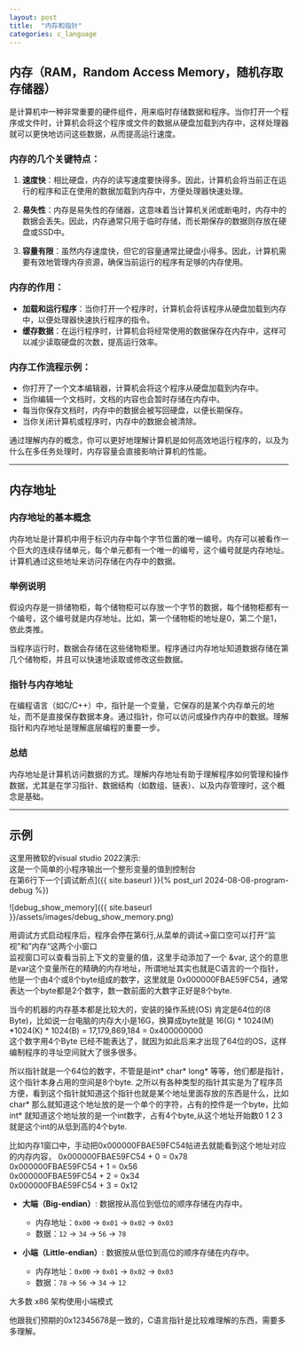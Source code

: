 ```yaml
---
layout: post
title:  "内存和指针"
categories: c_language
---
```


## 内存（RAM，Random Access Memory，随机存取存储器）
是计算机中一种非常重要的硬件组件，用来临时存储数据和程序。当你打开一个程序或文件时，计算机会将这个程序或文件的数据从硬盘加载到内存中，这样处理器就可以更快地访问这些数据，从而提高运行速度。

### 内存的几个关键特点：

1. **速度快**：相比硬盘，内存的读写速度要快得多。因此，计算机会将当前正在运行的程序和正在使用的数据加载到内存中，方便处理器快速处理。

2. **易失性**：内存是易失性的存储器，这意味着当计算机关闭或断电时，内存中的数据会丢失。因此，内存通常只用于临时存储，而长期保存的数据则存放在硬盘或SSD中。

3. **容量有限**：虽然内存速度快，但它的容量通常比硬盘小得多。因此，计算机需要有效地管理内存资源，确保当前运行的程序有足够的内存使用。

### 内存的作用：

- **加载和运行程序**：当你打开一个程序时，计算机会将该程序从硬盘加载到内存中，以便处理器快速执行程序的指令。
- **缓存数据**：在运行程序时，计算机会将经常使用的数据保存在内存中，这样可以减少读取硬盘的次数，提高运行效率。

### 内存工作流程示例：

- 你打开了一个文本编辑器，计算机会将这个程序从硬盘加载到内存中。
- 当你编辑一个文档时，文档的内容也会暂时存储在内存中。
- 每当你保存文档时，内存中的数据会被写回硬盘，以便长期保存。
- 当你关闭计算机或程序时，内存中的数据会被清除。

通过理解内存的概念，你可以更好地理解计算机是如何高效地运行程序的，以及为什么在多任务处理时，内存容量会直接影响计算机的性能。

---

## 内存地址

### 内存地址的基本概念
内存地址是计算机中用于标识内存中每个字节位置的唯一编号。内存可以被看作一个巨大的连续存储单元，每个单元都有一个唯一的编号，这个编号就是内存地址。计算机通过这些地址来访问存储在内存中的数据。

### 举例说明
假设内存是一排储物柜，每个储物柜可以存放一个字节的数据，每个储物柜都有一个编号，这个编号就是内存地址。比如，第一个储物柜的地址是0，第二个是1，依此类推。

当程序运行时，数据会存储在这些储物柜里。程序通过内存地址知道数据存储在第几个储物柜，并且可以快速地读取或修改这些数据。

### 指针与内存地址
在编程语言（如C/C++）中，指针是一个变量，它保存的是某个内存单元的地址，而不是直接保存数据本身。通过指针，你可以访问或操作内存中的数据。理解指针和内存地址是理解底层编程的重要一步。

### 总结
内存地址是计算机访问数据的方式。理解内存地址有助于理解程序如何管理和操作数据，尤其是在学习指针、数据结构（如数组、链表）、以及内存管理时，这个概念是基础。

---

## 示例
这里用微软的visual studio 2022演示:  
这是一个简单的小程序输出一个整形变量的值到控制台  
在第6行下一个[调试断点]({{ site.baseurl }}{% post_url 2024-08-08-program-debug %})

![debug_show_memory]({{ site.baseurl }}/assets/images/debug_show_memory.png)

用调试方式启动程序后，程序会停在第6行,从菜单的调试->窗口空可以打开“监视”和”内存“这两个小窗口  
监视窗口可以查看当前上下文的变量的值，这里手动添加了一个 &var, 这个的意思是var这个变量所在的精确的内存地址，所谓地址其实也就是C语言的一个指针，他是一个由4个或8个byte组成的数字，这里就是 0x000000FBAE59FC54，通常表达一个byte都是2个数字，数一数前面的大数字正好是8个byte.  

当今的机器的内存基本都是比较大的，安装的操作系统(OS) 肯定是64位的(8 Byte)，比如说一台电脑的内存大小是16G，换算成byte就是 16(G) * 1024(M) *1024(K) * 1024(B) = 17,179,869,184 = 0x400000000  
这个数字用4个Byte 已经不能表达了，就因为如此后来才出现了64位的OS，这样编制程序的寻址空间就大了很多很多。

所以指针就是一个64位的数字，不管是是int* char* long* 等等，他们都是指针，这个指针本身占用的空间是8个byte. 之所以有各种类型的指针其实是为了程序员方便，看到这个指针就知道这个指针也就是某个地址里面存放的东西是什么，比如char* 那么就知道这个地址放的是一个单个的字符，占有的控件是一个byte，比如int* 就知道这个地址放的是一个int数字，占有4个byte,从这个地址开始数0 1 2 3就是这个int的从低到高的4个byte.  


比如内存1窗口中，手动把0x000000FBAE59FC54帖进去就能看到这个地址对应的内存内容，
0x000000FBAE59FC54 + 0 = 0x78  
0x000000FBAE59FC54 + 1 = 0x56  
0x000000FBAE59FC54 + 2 = 0x34  
0x000000FBAE59FC54 + 3 = 0x12  

- **大端（Big-endian）**: 数据按从高位到低位的顺序存储在内存中。
  - 内存地址：`0x00` -> `0x01` -> `0x02` -> `0x03`
  - 数据：`12` -> `34` -> `56` -> `78`

- **小端（Little-endian）**: 数据按从低位到高位的顺序存储在内存中。
  - 内存地址：`0x00` -> `0x01` -> `0x02` -> `0x03`
  - 数据：`78` -> `56` -> `34` -> `12`

大多数 x86 架构使用小端模式

他跟我们预期的0x12345678是一致的，C语言指针是比较难理解的东西，需要多多理解。  




